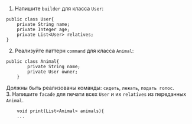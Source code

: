 1. Напишите `builder` для класса `User`:
```
public class User{
    private String name;
    private Integer age;
    private List<User> relatives;
}
```
2. Реализуйте паттерн `command` для класса `Animal`:
```
public class Animal{
        private String name;
        private User owner;
    }
```
Должны быть реализованы команды: `сидеть`, `лежать`, `подать голос`.\
3. Напишите `facade` для печати всех `User` и их `relatives` из переданных `Animal`.
```
    void print(List<Animal> animals){
    ...
```